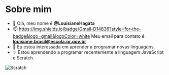 # Sobre mim
- 👋 Olá, meu nome é **@LouisianeHagata**
- 📫 https://img.shields.io/badge/Gmail-D14836?style=for-the-badge&logo=gmail&logoColor=white Meu email para contato é **louisiane.brasil@escola.pr.gov.br**
- 💞️ Eu estou interessada em aprender a programar novas linguagens.
- ✨ Estou aprendendo a programar recentemente a linguagem JavaScript e Scratch.


![Scratch](https://img.shields.io/badge/Scratch-4D97FF?style=for-the-badge&logo=Scratch&logoColor=white)
